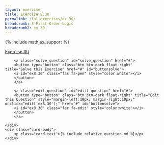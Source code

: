 ```yaml
---
layout: exercise
title: Exercise 8.30
permalink: /fol-exercises/ex_30/
breadcrumb: 8-First-Order-Logic
breadcrumb2: ex_30
---
```


{% include mathjax_support %}

<div class="card">
    <div class="card-header p-2">
        <a href='#' class="p-2">Exercise 30
        </a>

        <a class="solve_question" id="solve_question" href="#">
        <button type="button" class="btn btn-dark float-right" title="Solve this Exercise" href="#" id="buttonsolve">
        <i id="ex8.30" class="fas fa-pen" style="color:white"></i>
        </button>
        </a>

        <a class="edit_question" id="editt_question" href="#">
        <button type="button" class="btn btn-dark float-right" title="Edit this Question" style="margin-left:10px; margin-right:10px;" onclick="edit('ex8.30');" href="#" id="buttonsolve">
        <i id="ex8.30" class="far fa-edit" style="color:white"></i>
        </button>
        </a>

    </div>
    <div class="card-body">
        <p class="card-text">{% include_relative question.md %}</p>
    </div>
</div>

<br>
